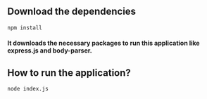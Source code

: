 ## Download the dependencies
```npm install```
#### It downloads the necessary packages to run this application like express.js and body-parser.

## How to run the application?
```node index.js```

